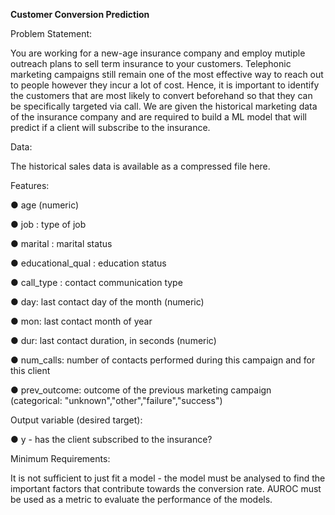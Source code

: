 ****Customer Conversion Prediction****

Problem Statement:

You are working for a new-age insurance company and employ mutiple outreach plans to sell term insurance to your customers. Telephonic marketing campaigns still remain one of the most effective way to reach out to people however they incur a lot of cost. Hence, it is important to identify the customers that are most likely to convert beforehand so that they can be specifically targeted via call. We are given the historical marketing data of the insurance company and are required to build a ML model that will predict if a client will subscribe to the insurance. 

Data:

The historical sales data is available as a compressed file here. 

Features: 

●	age (numeric)

●	job : type of job

●	marital : marital status

●	educational_qual : education status

●	call_type : contact communication type

●	day: last contact day of the month (numeric)

●	mon: last contact month of year

●	dur: last contact duration, in seconds (numeric)

●	num_calls: number of contacts performed during this campaign and for this client 

●	prev_outcome: outcome of the previous marketing campaign (categorical: "unknown","other","failure","success")

Output variable (desired target):

●	y - has the client subscribed to the insurance?


Minimum Requirements:

It is not sufficient to just fit a model - the model must be analysed to find the important factors that contribute towards the conversion rate. AUROC must be used as a metric to evaluate the performance of the models. 
